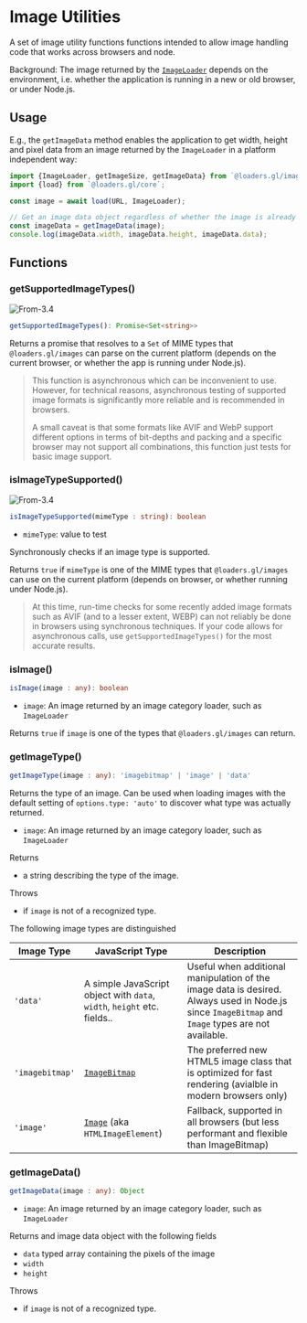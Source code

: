 # Image Utilities

A set of image utility functions functions intended to allow image handling code that works across browsers and node.

Background: The image returned by the [`ImageLoader`](/docs/modules/images/api-reference/image-loader) depends on the environment, i.e. whether the application is running in a new or old browser, or under Node.js.

## Usage

E.g., the `getImageData` method enables the application to get width, height and pixel data from an image returned by the `ImageLoader` in a platform independent way:

```js
import {ImageLoader, getImageSize, getImageData} from `@loaders.gl/images`;
import {load} from `@loaders.gl/core`;

const image = await load(URL, ImageLoader);

// Get an image data object regardless of whether the image is already an `Image`, `ImageBitmap` or already an image data object
const imageData = getImageData(image);
console.log(imageData.width, imageData.height, imageData.data);
```

## Functions

### getSupportedImageTypes()

<p class="badges">
  <img src="https://img.shields.io/badge/From-v3.4-blue.svg?style=flat-square" alt="From-3.4" />
</p>

```typescript
getSupportedImageTypes(): Promise<Set<string>>
```

Returns a promise that resolves to a `Set` of MIME types that `@loaders.gl/images` can parse on the current platform (depends on the current browser, or whether the app is running under Node.js).

> This function is asynchronous which can be inconvenient to use. However, for technical reasons, asynchronous testing of supported image formats is significantly more reliable and is recommended in browsers. 
>
> A small caveat is that some formats like AVIF and WebP support different options in terms of bit-depths and packing and a specific browser may not support all combinations, this function just tests for basic image support.

### isImageTypeSupported()

<p class="badges">
  <img src="https://img.shields.io/badge/From-v3.4-blue.svg?style=flat-square" alt="From-3.4" />
</p>

```typescript
isImageTypeSupported(mimeType : string): boolean
```

- `mimeType`: value to test

Synchronously checks if an image type is supported. 

Returns `true` if `mimeType` is one of the MIME types that `@loaders.gl/images` can use on the current platform (depends on browser, or whether running under Node.js).

> At this time, run-time checks for some recently added image formats such as AVIF (and to a lesser extent, WEBP) can not reliably be done in browsers using synchronous techniques. If your code allows for asynchronous calls, use `getSupportedImageTypes()` for the most accurate results.

### isImage()

```typescript
isImage(image : any): boolean
```

- `image`: An image returned by an image category loader, such as `ImageLoader`

Returns `true` if `image` is one of the types that `@loaders.gl/images` can return.

### getImageType()

```typescript
getImageType(image : any): 'imagebitmap' | 'image' | 'data'
```

Returns the type of an image. Can be used when loading images with the default setting of `options.type: 'auto'` to discover what type was actually returned.

- `image`: An image returned by an image category loader, such as `ImageLoader`

Returns

- a string describing the type of the image.

Throws

- if `image` is not of a recognized type.

The following image types are distinguished

| Image Type      | JavaScript Type                                                         | Description                                                                                                                                       |
| --------------- | ----------------------------------------------------------------------- | ------------------------------------------------------------------------------------------------------------------------------------------------- |
| `'data'`        | A simple JavaScript object with `data`, `width`, `height` etc. fields.. | Useful when additional manipulation of the image data is desired. Always used in Node.js since `ImageBitmap` and `Image` types are not available. |
| `'imagebitmap'` | [`ImageBitmap`][image_bitmap]                                                           | The preferred new HTML5 image class that is optimized for fast rendering (avialble in modern browsers only)                                    |
| `'image'`       | [`Image`][image] (aka `HTMLImageElement`)                                          | Fallback, supported in all browsers (but less performant and flexible than ImageBitmap)                                                           |

[image_bitmap]: https://developer.mozilla.org/en-US/docs/Web/API/ImageBitmap
[image]: https://developer.mozilla.org/en-US/docs/Web/API/HTMLImageElement/Image
### getImageData()

```typescript
getImageData(image : any): Object
```

- `image`: An image returned by an image category loader, such as `ImageLoader`

Returns and image data object with the following fields

- `data` typed array containing the pixels of the image
- `width`
- `height`

Throws

- if `image` is not of a recognized type.
